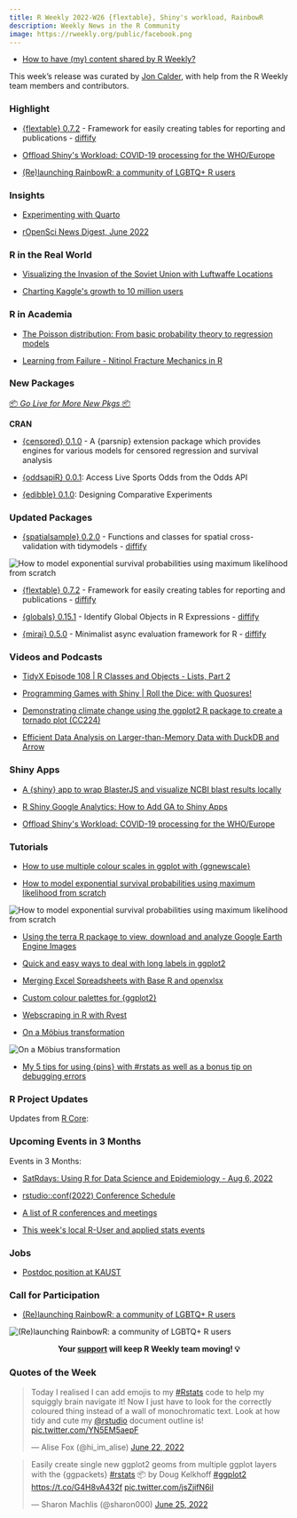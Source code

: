 ```yaml
---
title: R Weekly 2022-W26 {flextable}, Shiny's workload, RainbowR
description: Weekly News in the R Community
image: https://rweekly.org/public/facebook.png
---
```


+ [How to have (my) content shared by R Weekly?](https://github.com/rweekly/rweekly.org#how-to-have-my-content-shared-by-r-weekly)

This week’s release was curated by [Jon Calder](https://twitter.com/jonmcalder), with help from the R Weekly team members and contributors.

###  Highlight

+ [{flextable} 0.7.2](https://www.ardata.fr/en/post/2022/06/23/flextable-0-7-2-is-out/) - Framework for easily creating tables for reporting and publications - [diffify](https://diffify.com/R/flextable)

+ [Offload Shiny's Workload: COVID-19 processing for the WHO/Europe](https://www.jumpingrivers.com/blog/who-shiny-covid-maintenance-continuous-integration/)

+ [(Re)launching RainbowR: a community of LGBTQ+ R users](https://rainbowr.netlify.app/posts/relaunching-rainbowr/relaunching-rainbowr.html)

### Insights

+ [Experimenting with Quarto](https://tshafer.com/blog/2022/06/experimenting-with-quarto)

+ [rOpenSci News Digest, June 2022](https://ropensci.org/blog/2022/06/24/ropensci-news-digest-june-2022/)

### R in the Real World

+ [Visualizing the Invasion of the Soviet Union with Luftwaffe Locations](https://scweiss.blogspot.com/2022/06/visualizing-invasion-of-soviet-union.html)

+ [Charting Kaggle's growth to 10 million users](https://heads0rtai1s.github.io/2022/06/23/kaggle-10-million/)

###  R in Academia

+ [The Poisson distribution: From basic probability theory to regression models](https://www.zeileis.org/news/poisson/)

+ [Learning from Failure - Nitinol Fracture Mechanics in R](https://rileyking.netlify.app/post/learning-from-failure-nitinol-fracture-mechanics-in-r/)

###  New Packages

<p class="added-hostname"><a href="https://rweekly.org/live" target="_blank" class="externalLink">📦 <i>Go Live for More New Pkgs</i> 📦</a></p>

**CRAN**

+ [{censored} 0.1.0](https://github.com/tidymodels/censored) - A {parsnip} extension package which provides engines for various models for censored regression and survival analysis

+ [{oddsapiR} 0.0.1](https://cran.r-project.org/package=oddsapiR): Access Live Sports Odds from the Odds API

+ [{edibble} 0.1.0](https://cran.r-project.org/package=edibble): Designing Comparative Experiments

### Updated Packages

+ [{spatialsample} 0.2.0](https://cran.r-project.org/package=spatialsample) - Functions and classes for spatial cross-validation with tidymodels - [diffify](https://diffify.com/R/spatialsample)

![How to model exponential survival probabilities using maximum likelihood from scratch](https://raw.githubusercontent.com/rweekly/image/master/2022/W26/spatialsample.png)

+ [{flextable} 0.7.2](https://www.ardata.fr/en/post/2022/06/23/flextable-0-7-2-is-out/) - Framework for easily creating tables for reporting and publications - [diffify](https://diffify.com/R/flextable)

+ [{globals} 0.15.1](https://globals.futureverse.org) - Identify Global Objects in R Expressions - [diffify](https://diffify.com/R/globals)

+ [{mirai} 0.5.0](https://cran.r-project.org/package=mirai) - Minimalist async evaluation framework for R - [diffify](https://diffify.com/R/mirai)

###  Videos and Podcasts

+ [TidyX Episode 108 | R Classes and Objects - Lists, Part 2](https://www.youtube.com/watch?v=zDrOzGI4mas)

+ [Programming Games with Shiny | Roll the Dice: with Quosures!](https://www.youtube.com/watch?v=BaQldCBZhCI)

+ [Demonstrating climate change using the ggplot2 R package to create a tornado plot (CC224)](https://www.youtube.com/watch?v=Yebe0IcBFh0)

+ [Efficient Data Analysis on Larger-than-Memory Data with DuckDB and Arrow](https://www.youtube.com/watch?v=LvTX1ZAZy6M)

### Shiny Apps

+ [A {shiny} app to wrap BlasterJS and visualize NCBI blast results locally](https://discindo.org/post/2022-06-23-a-shiny-app-to-wrap-blasterjs-and-visualize-ncbi-blast-results-locally/)

+ [R Shiny Google Analytics: How to Add GA to Shiny Apps](https://appsilon.com/r-shiny-google-analytics/)

+ [Offload Shiny's Workload: COVID-19 processing for the WHO/Europe](https://www.jumpingrivers.com/blog/who-shiny-covid-maintenance-continuous-integration/)

###  Tutorials

+ [How to use multiple colour scales in ggplot with {ggnewscale}](http://gradientdescending.com/how-to-use-multiple-color-scales-in-ggplot-with-ggnewscale/)

+ [How to model exponential survival probabilities using maximum likelihood from scratch](https://lukas-r.blog/posts/2022-06-25-surviving-from-scratch/)

![How to model exponential survival probabilities using maximum likelihood from scratch](https://raw.githubusercontent.com/rweekly/image/master/2022/W26/survival_probability.png)

+ [Using the terra R package to view, download and analyze Google Earth Engine Images](https://humus.rocks/post/2022/06/23/using-the-terra-r-package-to-view-download-and-analyze-google-earth-engine-images/)

+ [Quick and easy ways to deal with long labels in ggplot2](https://www.andrewheiss.com/blog/2022/06/23/long-labels-ggplot/)

+ [Merging Excel Spreadsheets with Base R and openxlsx](https://bensstats.wordpress.com/2022/06/24/robservations-33-merging-excel-spreadsheets-with-base-r-and-openxlsx/)

+ [Custom colour palettes for {ggplot2}](https://www.jumpingrivers.com/blog/custom-colour-palettes-for-ggplot2/)

+ [Webscraping in R with Rvest](https://datasandbox.netlify.app/post/2022-06-22-webscraping-in-r-with-rvest/)

+ [On a Möbius transformation](https://laustep.github.io/stlahblog/posts/OnAMobiusTransformation.html)

![On a Möbius transformation](https://raw.githubusercontent.com/rweekly/image/master/2022/W26/mobius.png)

+ [My 5 tips for using {pins} with #rstats as well as a bonus tip on debugging errors](https://blog.sellorm.com/2022/06/25/5-tips-for-using-pins-with-r/)

<!--<div class="post-more-begin></div><div class="post-more-end"></div>-->

###  R Project Updates

Updates from [R Core](http://developer.r-project.org/blosxom.cgi/R-devel/NEWS):


###  Upcoming Events in 3 Months

Events in 3 Months:

+ [SatRdays: Using R for Data Science and Epidemiology - Aug 6, 2022](https://www.r-consortium.org/events/2022/06/20/francophone-satrday-conference-coming-soon-save-the-date)

+ [rstudio::conf(2022) Conference Schedule](https://www.rstudio.com/blog/rstudio-2022-conf-schedule/)

+ [A list of R conferences and meetings](https://jumpingrivers.github.io/meetingsR/events.html)

+ [This week's local R-User and applied stats events](https://community.rstudio.com/c/irl)

### Jobs

+ [Postdoc position at KAUST](https://www.paulamoraga.com/opportunities/)


###  Call for Participation

+ [(Re)launching RainbowR: a community of LGBTQ+ R users](https://rainbowr.netlify.app/posts/relaunching-rainbowr/relaunching-rainbowr.html)

![(Re)launching RainbowR: a community of LGBTQ+ R users](https://raw.githubusercontent.com/rweekly/image/master/2022/W26/rainbowR.png)

<p class="hide-support added-hostname support-rweekly" style="text-align: center;font-weight: bold;">Your <a class="non-visited externalLink" href="https://www.patreon.com/rweekly" onclick="pas(this)">support</a> will keep R Weekly team moving! 💡</p>

###  Quotes of the Week

<blockquote class="twitter-tweet"><p lang="en" dir="ltr">Today I realised I can add emojis to my <a href="https://twitter.com/hashtag/Rstats?src=hash&amp;ref_src=twsrc%5Etfw">#Rstats</a> code to help my squiggly brain navigate it! Now I just have to look for the correctly coloured thing instead of a wall of monochromatic text. Look at how tidy and cute my <a href="https://twitter.com/rstudio?ref_src=twsrc%5Etfw">@rstudio</a> document outline is! <a href="https://t.co/YN5EM5aepF">pic.twitter.com/YN5EM5aepF</a></p>&mdash; Alise Fox (@hi_im_alise) <a href="https://twitter.com/hi_im_alise/status/1539746290564997121?ref_src=twsrc%5Etfw">June 22, 2022</a></blockquote> <script async src="https://platform.twitter.com/widgets.js" charset="utf-8"></script>

<blockquote class="twitter-tweet"><p lang="de" dir="ltr">Easily create single new ggplot2 geoms from multiple ggplot layers with the {ggpackets} <a href="https://twitter.com/hashtag/rstats?src=hash&amp;ref_src=twsrc%5Etfw">#rstats</a> 📦 by Doug Kelkhoff <a href="https://twitter.com/hashtag/ggplot2?src=hash&amp;ref_src=twsrc%5Etfw">#ggplot2</a> <a href="https://t.co/G4H8vA432f">https://t.co/G4H8vA432f</a> <a href="https://t.co/jsZjifN6il">pic.twitter.com/jsZjifN6il</a></p>&mdash; Sharon Machlis (@sharon000) <a href="https://twitter.com/sharon000/status/1540670132543836160?ref_src=twsrc%5Etfw">June 25, 2022</a></blockquote> <script async src="https://platform.twitter.com/widgets.js" charset="utf-8"></script>
